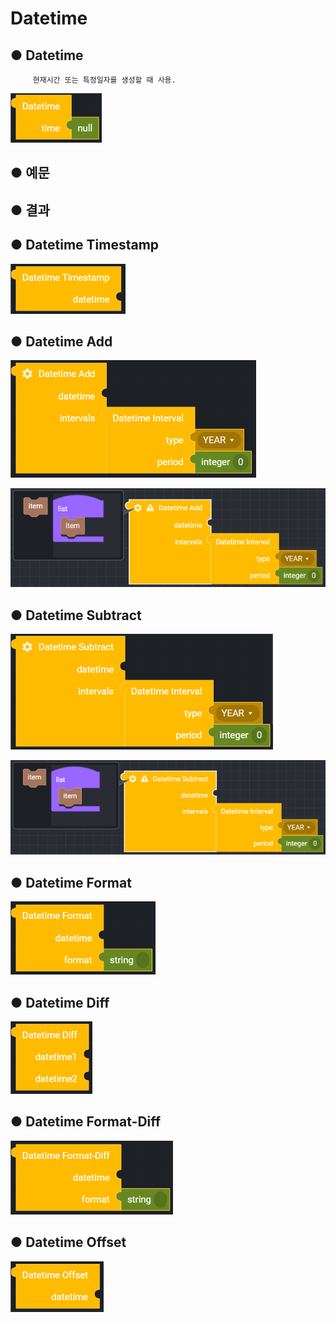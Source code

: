 # Datetime

## ● Datetime

         현재시간 또는 특정일자를 생성할 때 사용.

![String &#xC785;&#xB825; : now, 9999-99-99](../../.gitbook/assets/image%20%28142%29.png)

## ● 예문

## ● 결과

## ● Datetime Timestamp

![](../../.gitbook/assets/image%20%28198%29.png)

## ● Datetime Add

![](../../.gitbook/assets/image%20%28125%29.png)

![](../../.gitbook/assets/image%20%28191%29.png)

## ● Datetime Subtract

![](../../.gitbook/assets/image%20%28174%29.png)

![](../../.gitbook/assets/image%20%28132%29.png)

## ● Datetime Format

![](../../.gitbook/assets/image%20%28141%29.png)

## ● Datetime Diff

![](../../.gitbook/assets/image%20%28213%29.png)

## ● Datetime Format-Diff

![](../../.gitbook/assets/image%20%28214%29.png)

## ● Datetime Offset

![](../../.gitbook/assets/image%20%28161%29.png)

